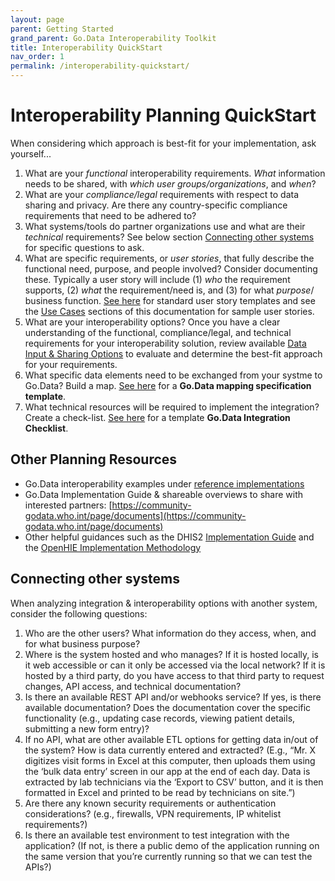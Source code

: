```yaml
---
layout: page
parent: Getting Started
grand_parent: Go.Data Interoperability Toolkit
title: Interoperability QuickStart
nav_order: 1
permalink: /interoperability-quickstart/
---
```


# Interoperability Planning QuickStart
When considering which approach is best-fit for your implementation, ask yourself...

1. What are your _functional_ interoperability requirements. _What_ information needs to be shared, with _which user groups/organizations_, and _when_? 
2. What are your _compliance/legal_ requirements with respect to data sharing and privacy. Are there any country-specific compliance requirements that need to be adhered to? 
3. What systems/tools do partner organizations use and what are their _technical_ requirements? See below section [Connecting other systems](#connecting-other-systems) for specific questions to ask.  
4. What are specific requirements, or _user stories_, that fully describe the functional need, purpose, and people involved? Consider documenting these. Typically a user story will include (1) _who_ the requirement supports, (2) _what_ the requirement/need is, and (3) for what _purpose_/ business function. [See here](https://www.atlassian.com/agile/project-management/user-stories) for standard user story templates and see the [Use Cases](https://worldhealthorganization.github.io/godata/use-cases/) sections of this documentation for sample user stories. 
5. What are your interoperability options? Once you have a clear understanding of the functional, compliance/legal, and technical requirements for your interoperability solution, review available [Data Input & Sharing Options](https://worldhealthorganization.github.io/godata/options/) to evaluate and determine the best-fit approach for your requirements.
6. What specific data elements need to be exchanged from your systme to Go.Data? Build a map. [See here](https://community-godata.who.int/page/documents) for a **Go.Data mapping specification template**.
7. What technical resources will be required to implement the integration? Create a check-list. [See here](https://community-godata.who.int/page/documents) for a template **Go.Data Integration Checklist**. 

## Other Planning Resources
- Go.Data interoperability examples under [reference implementations](https://worldhealthorganization.github.io/godata/interoperability-examples/)
- Go.Data Implementation Guide & shareable overviews to share with interested partners: [https://community-godata.who.int/page/documents](https://community-godata.who.int/page/documents)
- Other helpful guidances such as the DHIS2 [Implementation Guide](https://docs.dhis2.org/2.34/en/dhis2_implementation_guide/integration-concepts.html#implementation-steps-for-successful-data-and-system-integration) and the [OpenHIE Implementation Methodology](https://wiki.ohie.org/display/documents/OpenHIE+Planning+and+Implementation+Guides) 

## Connecting other systems
When analyzing integration & interoperability options with another system, consider the following questions: 
1. Who are the other users? What information do they access, when, and for what business purpose? 
2. Where is the system hosted and who manages? If it is hosted locally, is it web accessible or can it only be accessed via the local network? If it is hosted by a third party, do you have access to that third party to request changes, API access, and technical documentation? 
3. Is there an available REST API and/or webhooks service? If yes, is there available documentation? Does the documentation cover the specific functionality (e.g., updating case records, viewing patient details, submitting a new form entry)?
4. If no API, what are other available ETL options for getting data in/out of the system? How is data currently entered and extracted? (E.g., “Mr. X digitizes visit forms in Excel at this computer, then uploads them using the ‘bulk data entry’ screen in our app at the end of each day. Data is extracted by lab technicians via the ‘Export to CSV’ button, and it is then formatted in Excel and printed to be read by technicians on site.”) 
5. Are there any known security requirements or authentication considerations? (e.g., firewalls, VPN requirements, IP whitelist requirements?)
6. Is there an available test environment to test integration with the application? (If not, is there a public demo of the application running on the same version that you’re currently running so that we can test the APIs?)


